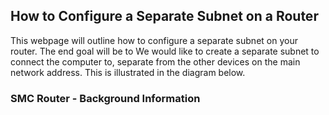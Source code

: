 ## How to Configure a Separate Subnet on a Router

This webpage will outline how to configure a separate subnet on your router.
The end goal will be to We would like to create a separate subnet to connect the computer to, separate from the other devices on the main network address.
This is illustrated in the diagram below.


### SMC Router - Background Information
